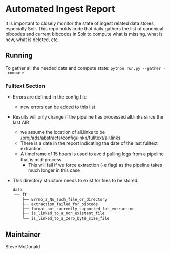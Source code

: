 
# Automated Ingest Report

It is important to closely monitor the state of ingest related data
stores, especially Solr.  This repo holds code that daily gathers 
the list of canonical bibcodes and current bibcodes in Solr to
compute what is missing, what is new, what is deleted, etc.  

## Running
To gather all the needed data and compute state:
`python run.py --gather --compute`

### Fulltext Section
- Errors are defined in the config file
  - new errors can be added to this list
- Results will only change if the pipeline has processed all.links since the last AIR
  - we assume the location of all.links to be /proj/ads/abstracts/config/links/fulltext/all.links 
  - There is a date in the report indicating the date of the last fulltext extraction 
  - A timeframe of 15 hours is used to avoid pulling logs from a pipeline that is mid-process
    - This will fail if we force extraction (-e flag) as the pipeline takes much longer in this case

- This directory structure needs to exist for files to be stored:

  ```bash
  data
  └── ft
      ├── Errno_2_No_such_file_or_directory
      ├── extraction_failed_for_bibcode
      ├── format_not_currently_supported_for_extraction
      ├── is_linked_to_a_non_existent_file
      └── is_linked_to_a_zero_byte_size_file
  ```

## Maintainer
Steve McDonald

